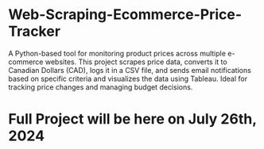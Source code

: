 # Web-Scraping-Ecommerce-Price-Tracker
A Python-based tool for monitoring product prices across multiple e-commerce websites. This project scrapes price data, converts it to Canadian Dollars (CAD), logs it in a CSV file, and sends email notifications based on specific criteria and visualizes the data using Tableau. Ideal for tracking price changes and managing budget decisions.


# Full Project will be here on July 26th, 2024
